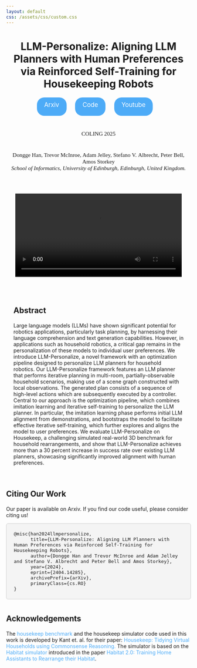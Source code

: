 ```yaml
---
layout: default
css: /assets/css/custom.css
---
```


<div style="text-align: center; margin-top: 40px; max-width: 100%;">
    <h1 style="font-size: 2.0em; margin-bottom: 20px; padding-bottom: 0;">LLM-Personalize: Aligning LLM Planners with Human Preferences via Reinforced Self-Training for Housekeeping Robots</h1>
</div>

<div style="text-align: center; margin-top: 20px;">
    <a href="https://arxiv.org/abs/2404.14285" style="background-color: #4dabf7; color: white; padding: 10px 20px; text-align: center; text-decoration: none; display: inline-block; font-size: 1.2em; margin-right: 20px; height: 30px; border-radius: 20px;">Arxiv</a>
    <a href="https://github.com/gdg94/codellmpersonalize" style="background-color: #4dabf7; color: white; padding: 10px 20px; text-align: center; text-decoration: none; display: inline-block; font-size: 1.2em; margin-right: 20px; height: 30px; border-radius: 20px;">Code</a>
    <a href="https://youtu.be/kyzRrVfgxsI"  style="background-color: #4dabf7; color: white; padding: 10px 20px; text-align: center; text-decoration: none; display: inline-block; font-size: 1.2em; margin-right: 20px; height: 30px; border-radius: 20px;">Youtube</a>
</div>

<div style="text-align: center; font-size: 1.1em; font-family: 'Times New Roman', Times, serif; margin-top: 40px; max-width: 100%;">
    COLING 2025
</div>

<div style="text-align: center; font-size: 1.1em; font-family: 'Times New Roman', Times, serif; margin-top: 40px; max-width: 100%;">
    Dongge&nbsp;Han, Trevor&nbsp;McInroe, Adam&nbsp;Jelley, Stefano&nbsp;V.&nbsp;Albrecht, Peter&nbsp;Bell, Amos&nbsp;Storkey
    <div style="font-size: 1.0em;font-style: italic; font-family: 'Times New Roman', Times, serif;">School of Informatics, University of Edinburgh, Edinburgh, United Kingdom.</div>
</div>


<div style="text-align: center; margin-top: 60px;">
    <video controls style="width: 90%; max-width: 800px;">
        <source src="data/video/iros_demo_slow.mp4" type="video/mp4">
        Your browser does not support the video tag.
    </video>
</div>

<div style="margin: 30px auto; max-width: 800px; padding: 20px; border: 0px solid #ccc; text-align: left;">
    <h2 style="font-size: 1.5em; margin-bottom: 20px;">Abstract</h2>
    <p style="font-size: 1.0em;"> Large language models (LLMs) have shown significant potential for robotics applications, particularly task planning, by harnessing their language comprehension and text generation capabilities. However, in applications such as household robotics, a critical gap remains in the personalization of these models to individual user preferences. We introduce LLM-Personalize, a novel framework with an optimization pipeline designed to personalize LLM planners for household robotics. Our LLM-Personalize framework features an LLM planner that performs iterative planning in multi-room, partially-observable household scenarios, making use of a scene graph constructed with local observations. The generated plan consists of a sequence of high-level actions which are subsequently executed by a controller.
    Central to our approach is the optimization pipeline, which combines imitation learning and iterative self-training to personalize the LLM planner. In particular, the imitation learning phase performs initial LLM alignment from demonstrations, and bootstraps the model to facilitate effective iterative self-training, which further explores and aligns the model to user preferences. We evaluate LLM-Personalize on Housekeep, a challenging simulated real-world 3D benchmark for household rearrangements, and show that LLM-Personalize achieves more than a 30 percent increase in success rate over existing LLM planners, showcasing significantly improved alignment with human preferences.</p>
</div>

<div style="margin-top: 10px; max-width: 800px; ">
    <h2 style="font-size: 1.5em; margin-bottom: 20px;">Citing Our Work</h2>
    <p style="font-size: 1.0em;">Our paper is available on Arxiv. If you find our code useful, please consider citing us!</p>
    <pre style="background-color: #f4f4f4; border-radius: 5px; border: 1px solid #ccc; padding: 20px; font-size: 0.9em; text-align: left; box-sizing: border-box; width: 100%; white-space: pre-wrap; word-wrap: break-word;">
@misc{han2024llmpersonalize,
      title={LLM-Personalize: Aligning LLM Planners with Human Preferences via Reinforced Self-Training for Housekeeping Robots}, 
      author={Dongge Han and Trevor McInroe and Adam Jelley and Stefano V. Albrecht and Peter Bell and Amos Storkey},
      year={2024},
      eprint={2404.14285},
      archivePrefix={arXiv},
      primaryClass={cs.RO}
}
</pre>
    <h2 style="font-size: 1.5em; margin-top: 40px; margin-bottom: 20px;">Acknowledgements</h2>
    <p style="font-size: 1.0em;">
    The <a href="https://yashkant.github.io/housekeep/" style="text-decoration: none; color: #4dabf7;">housekeep benchmark</a> and the housekeep simulator code used in this work is developed by Kant et. al. for their paper: 
    <a href="https://arxiv.org/abs/2205.10712" style="text-decoration: none; color: #4dabf7;">Housekeep: Tidying Virtual Households using Commonsense Reasoning.</a> 
    The simulator is based on the 
    <a href="https://github.com/facebookresearch/habitat-sim" style="text-decoration: none; color: #4dabf7;">Habitat simulator</a> 
    introduced in the paper 
    <a href="https://arxiv.org/abs/2106.14405" style="text-decoration: none; color: #4dabf7;">Habitat 2.0: Training Home Assistants to Rearrange their Habitat</a>.
</p>

</div>



